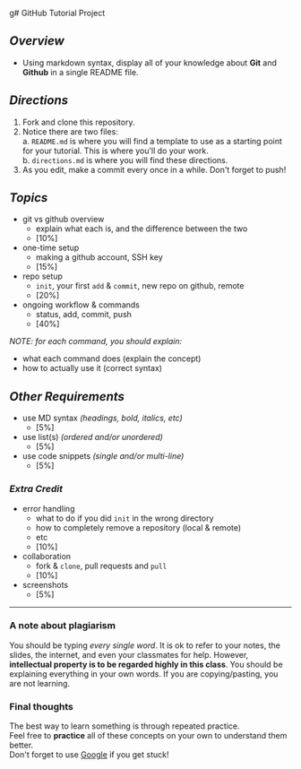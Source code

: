 g# GitHub Tutorial Project

## _Overview_  

* Using markdown syntax, display all of your knowledge about **Git** and **Github** in a single README file.  

## _Directions_

1. Fork and clone this repository.
2. Notice there are two files:  
    a. `README.md` is where you will find a template to use as a starting point for your tutorial.  This is where you'll do your work.  
    b. `directions.md` is where you will find these directions.
3. As you edit, make a commit every once in a while.  Don't forget to push!  

## _Topics_

* git vs github overview
  * explain what each is, and the difference between the two
  * [10%]
* one-time setup
  * making a github account, SSH key
  * [15%]
* repo setup
  * `init`, your first `add` & `commit`, new repo on github, remote
  * [20%]
* ongoing workflow & commands
  * status, add, commit, push
  * [40%]

_NOTE: for each command, you should explain:_

* what each command does (explain the concept)
* how to actually use it (correct syntax)

## _Other Requirements_

* use MD syntax _(headings, bold, italics, etc)_
  * [5%]
* use list(s) _(ordered and/or unordered)_
  * [5%]
* use code snippets _(single and/or multi-line)_
  * [5%]

### _Extra Credit_

* error handling
  * what to do if you did `init` in the wrong directory  
  * how to completely remove a repository (local & remote)  
  * etc
  * [10%]  
* collaboration  
  * fork & `clone`, pull requests and `pull`  
  * [10%]  
* screenshots
  * [5%]

---
### A note about plagiarism
You should be typing _every single word_.  It is ok to refer to your notes, the slides, the internet, and even your classmates for help.  However, **intellectual property is to be regarded highly in this class**.  You should be explaining everything in your own words.  If you are copying/pasting, you are not learning.

### Final thoughts
The best way to learn something is through repeated practice.  
Feel free to **practice** all of these concepts on your own to understand them better.  
Don't forget to use [Google](http://www.google.com) if you get stuck!